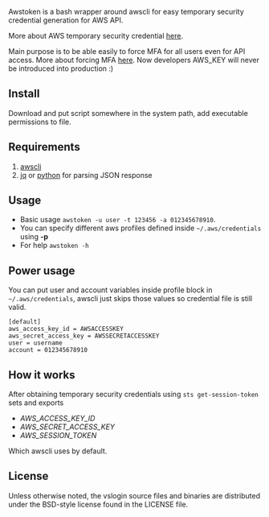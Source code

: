 Awstoken is a bash wrapper around awscli for easy temporary security credential generation for AWS API.

More about AWS temporary security credential [here](https://docs.aws.amazon.com/IAM/latest/UserGuide/id_credentials_temp.html).

Main purpose is to be able easily to force MFA for all users even for API access.
More about forcing MFA [here](https://www.trek10.com/blog/improving-the-aws-force-mfa-policy-for-IAM-users/).
Now developers AWS_KEY will never be introduced into production :)

## Install

Download and put script somewhere in the system path, add executable permissions to file.

## Requirements

  1. [awscli](https://aws.amazon.com/cli/)
  2. [jq](https://stedolan.github.io/jq/) or [python](https://www.python.org/) for parsing JSON response

## Usage

- Basic usage `awstoken -u user -t 123456 -a 012345678910`.
- You can specify different aws profiles defined inside `~/.aws/credentials` using **-p**
- For help `awstoken -h`

## Power usage

You can put user and account variables inside profile block in `~/.aws/credentials`, awscli just skips those values so credential file is still valid.
```
[default]
aws_access_key_id = AWSACCESSKEY
aws_secret_access_key = AWSSECRETACCESSKEY
user = username
account = 012345678910
```

## How it works

After obtaining temporary security credentials using `sts get-session-token` sets and exports 
- *AWS_ACCESS_KEY_ID*
- *AWS_SECRET_ACCESS_KEY*
- *AWS_SESSION_TOKEN*

Which awscli uses by default.

## License

Unless otherwise noted, the vslogin source files and binaries are distributed under the BSD-style license found in the LICENSE file.